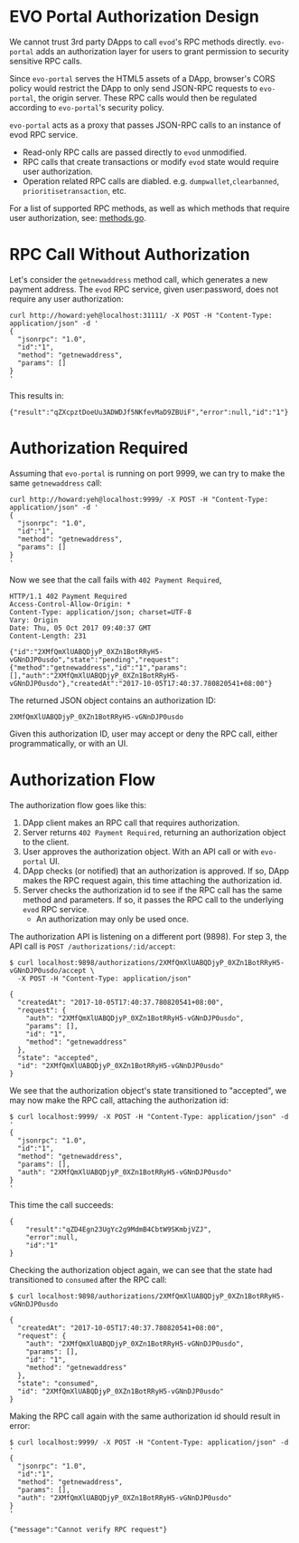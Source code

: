 # EVO Portal Authorization Design

We cannot trust 3rd party DApps to call `evod`'s RPC methods directly. `evo-portal` adds an authorization layer for users to grant permission to security sensitive RPC calls.

Since `evo-portal` serves the HTML5 assets of a DApp, browser's CORS policy would restrict the DApp to only send JSON-RPC requests to `evo-portal`, the origin server. These RPC calls would then be regulated according to `evo-portal`'s security policy.

`evo-portal` acts as a proxy that passes JSON-RPC calls to an instance of evod RPC service.

+ Read-only RPC calls are passed directly to `evod` unmodified.
+ RPC calls that create transactions or modify `evod` state would require user authorization.
+ Operation related RPC calls are diabled. e.g. `dumpwallet`,`clearbanned`, `prioritisetransaction`, etc.

For a list of supported RPC methods, as well as which methods that require user authorization, see: [methods.go](https://github.com/coinevo/evo-portal/blob/master/methods.go).

# RPC Call Without Authorization

Let's consider the `getnewaddress` method call, which generates a new payment address. The `evod` RPC service, given user:password, does not require any user authorization:

```
curl http://howard:yeh@localhost:31111/ -X POST -H "Content-Type: application/json" -d '
{
  "jsonrpc": "1.0",
  "id":"1",
  "method": "getnewaddress",
  "params": []
}
'
```

This results in:

```
{"result":"qZXcpztDoeUu3ADWDJf5NKfevMaD9ZBUiF","error":null,"id":"1"}
```

# Authorization Required

Assuming that `evo-portal` is running on port 9999, we can try to make the same `getnewaddress` call:

```
curl http://howard:yeh@localhost:9999/ -X POST -H "Content-Type: application/json" -d '
{
  "jsonrpc": "1.0",
  "id":"1",
  "method": "getnewaddress",
  "params": []
}
'
```

Now we see that the call fails with `402 Payment Required`,

```
HTTP/1.1 402 Payment Required
Access-Control-Allow-Origin: *
Content-Type: application/json; charset=UTF-8
Vary: Origin
Date: Thu, 05 Oct 2017 09:40:37 GMT
Content-Length: 231

{"id":"2XMfQmXlUABQDjyP_0XZn1BotRRyH5-vGNnDJP0usdo","state":"pending","request":{"method":"getnewaddress","id":"1","params":[],"auth":"2XMfQmXlUABQDjyP_0XZn1BotRRyH5-vGNnDJP0usdo"},"createdAt":"2017-10-05T17:40:37.780820541+08:00"}
```

The returned JSON object contains an authorization ID:

```
2XMfQmXlUABQDjyP_0XZn1BotRRyH5-vGNnDJP0usdo
```

Given this authorization ID, user may accept or deny the RPC call, either programmatically, or with an UI.

# Authorization Flow

The authorization flow goes like this:

1. DApp client makes an RPC call that requires authorization.
2. Server returns `402 Payment Required`, returning an authorization object to the client.
3. User approves the authorization object. With an API call or with `evo-portal` UI.
4. DApp checks (or notified) that an authorization is approved. If so, DApp makes the RPC request again, this time attaching the authorization id.
5. Server checks the authorization id to see if the RPC call has the same method and parameters. If so, it passes the RPC call to the underlying `evod` RPC service.
	+ An authorization may only be used once.

The authorization API is listening on a different port (9898). For step 3, the API call is `POST /authorizations/:id/accept`:

```
$ curl localhost:9898/authorizations/2XMfQmXlUABQDjyP_0XZn1BotRRyH5-vGNnDJP0usdo/accept \
  -X POST -H "Content-Type: application/json"

{
  "createdAt": "2017-10-05T17:40:37.780820541+08:00",
  "request": {
    "auth": "2XMfQmXlUABQDjyP_0XZn1BotRRyH5-vGNnDJP0usdo",
    "params": [],
    "id": "1",
    "method": "getnewaddress"
  },
  "state": "accepted",
  "id": "2XMfQmXlUABQDjyP_0XZn1BotRRyH5-vGNnDJP0usdo"
}
```

We see that the authorization object's state transitioned to "accepted", we may now make the RPC call, attaching the authorization id:

```
$ curl localhost:9999/ -X POST -H "Content-Type: application/json" -d '
{
  "jsonrpc": "1.0",
  "id":"1",
  "method": "getnewaddress",
  "params": [],
  "auth": "2XMfQmXlUABQDjyP_0XZn1BotRRyH5-vGNnDJP0usdo"
}
'
```

This time the call succeeds:

```
{
	"result":"qZD4Egn23UgYc2g9MdmB4CbtW9SKmbjVZJ",
	"error":null,
	"id":"1"
}
```

Checking the authorization object again, we can see that the state had transitioned to `consumed` after the RPC call:

```
$ curl localhost:9898/authorizations/2XMfQmXlUABQDjyP_0XZn1BotRRyH5-vGNnDJP0usdo

{
  "createdAt": "2017-10-05T17:40:37.780820541+08:00",
  "request": {
    "auth": "2XMfQmXlUABQDjyP_0XZn1BotRRyH5-vGNnDJP0usdo",
    "params": [],
    "id": "1",
    "method": "getnewaddress"
  },
  "state": "consumed",
  "id": "2XMfQmXlUABQDjyP_0XZn1BotRRyH5-vGNnDJP0usdo"
}
```

Making the RPC call again with the same authorization id should result in error:

```
$ curl localhost:9999/ -X POST -H "Content-Type: application/json" -d '
{
  "jsonrpc": "1.0",
  "id":"1",
  "method": "getnewaddress",
  "params": [],
  "auth": "2XMfQmXlUABQDjyP_0XZn1BotRRyH5-vGNnDJP0usdo"
}
'
```
```
{"message":"Cannot verify RPC request"}
```
